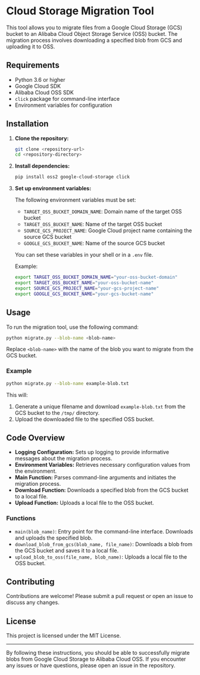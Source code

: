 # Cloud Storage Migration Tool

This tool allows you to migrate files from a Google Cloud Storage (GCS) bucket to an Alibaba Cloud Object Storage Service (OSS) bucket. The migration process involves downloading a specified blob from GCS and uploading it to OSS.

## Requirements

- Python 3.6 or higher
- Google Cloud SDK
- Alibaba Cloud OSS SDK
- `click` package for command-line interface
- Environment variables for configuration

## Installation

1. **Clone the repository:**

   ```sh
   git clone <repository-url>
   cd <repository-directory>
   ```

2. **Install dependencies:**

   ```sh
   pip install oss2 google-cloud-storage click
   ```

3. **Set up environment variables:**

   The following environment variables must be set:

   - `TARGET_OSS_BUCKET_DOMAIN_NAME`: Domain name of the target OSS bucket
   - `TARGET_OSS_BUCKET_NAME`: Name of the target OSS bucket
   - `SOURCE_GCS_PROJECT_NAME`: Google Cloud project name containing the source GCS bucket
   - `GOOGLE_GCS_BUCKET_NAME`: Name of the source GCS bucket

   You can set these variables in your shell or in a `.env` file.

   Example:

   ```sh
   export TARGET_OSS_BUCKET_DOMAIN_NAME="your-oss-bucket-domain"
   export TARGET_OSS_BUCKET_NAME="your-oss-bucket-name"
   export SOURCE_GCS_PROJECT_NAME="your-gcs-project-name"
   export GOOGLE_GCS_BUCKET_NAME="your-gcs-bucket-name"
   ```

## Usage

To run the migration tool, use the following command:

```sh
python migrate.py --blob-name <blob-name>
```

Replace `<blob-name>` with the name of the blob you want to migrate from the GCS bucket.

### Example

```sh
python migrate.py --blob-name example-blob.txt
```

This will:

1. Generate a unique filename and download `example-blob.txt` from the GCS bucket to the `/tmp/` directory.
2. Upload the downloaded file to the specified OSS bucket.

## Code Overview

- **Logging Configuration:** Sets up logging to provide informative messages about the migration process.
- **Environment Variables:** Retrieves necessary configuration values from the environment.
- **Main Function:** Parses command-line arguments and initiates the migration process.
- **Download Function:** Downloads a specified blob from the GCS bucket to a local file.
- **Upload Function:** Uploads a local file to the OSS bucket.

### Functions

- `main(blob_name)`: Entry point for the command-line interface. Downloads and uploads the specified blob.
- `download_blob_from_gcs(blob_name, file_name)`: Downloads a blob from the GCS bucket and saves it to a local file.
- `upload_blob_to_oss(file_name, blob_name)`: Uploads a local file to the OSS bucket.

## Contributing

Contributions are welcome! Please submit a pull request or open an issue to discuss any changes.

## License

This project is licensed under the MIT License.

---

By following these instructions, you should be able to successfully migrate blobs from Google Cloud Storage to Alibaba Cloud OSS. If you encounter any issues or have questions, please open an issue in the repository.